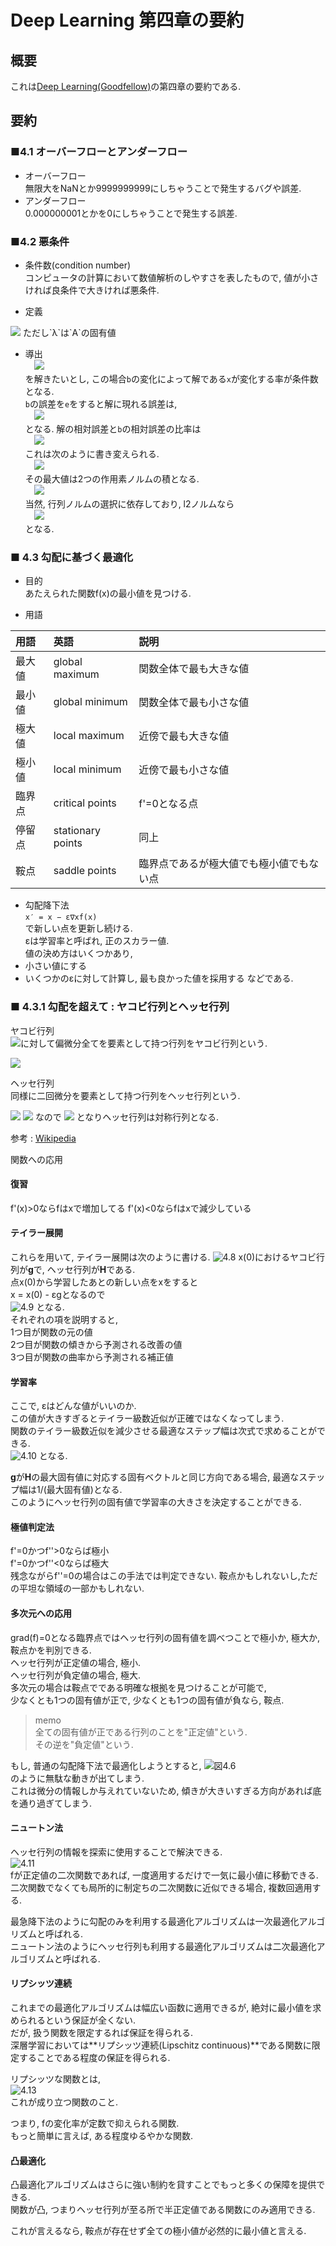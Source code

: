 # Deep Learning 第四章の要約
## 概要
 これは[Deep Learning(Goodfellow)](http://www.deeplearningbook.org/)の第四章の要約である.
 
## 要約
### ■4.1 オーバーフローとアンダーフロー
- オーバーフロー  
 無限大をNaNとか9999999999にしちゃうことで発生するバグや誤差.
- アンダーフロー  
 0.000000001とかを0にしちゃうことで発生する誤差.
 
 
### ■4.2 悪条件
- 条件数(condition number)  
  コンピュータの計算において数値解析のしやすさを表したもので, 値が小さければ良条件で大きければ悪条件.
  
- 定義  
<img src="https://latex.codecogs.com/gif.latex?\kappa(\mathbf{a})&space;=&space;max_i_j|\frac{\lambda_i}{\lambda_j}|">  
ただし`λ`は`A`の固有値  


- 導出  
　<img src="https://latex.codecogs.com/gif.latex?\boldsymbol{Ax=b}">  
を解きたいとし, この場合`b`の変化によって解である`x`が変化する率が条件数となる.  
`b`の誤差を`e`をすると解に現れる誤差は,  
　<img src="https://latex.codecogs.com/gif.latex?\boldsymbol{A^{-1}e}">  
となる. 解の相対誤差と`b`の相対誤差の比率は  
　<img src="https://wikimedia.org/api/rest_v1/media/math/render/svg/2ca16d17b71cd68866c440f1570b5d6a3ddcf7c7">  
これは次のように書き変えられる.  
　<img src="https://wikimedia.org/api/rest_v1/media/math/render/svg/bbc5a312d28f4164729fcadb782ade45cb713aed">  
その最大値は2つの作用素ノルムの積となる.  
　<img src="https://wikimedia.org/api/rest_v1/media/math/render/svg/da986df19c176694bafcb2ddafb2bbfc176d7543">  
当然, 行列ノルムの選択に依存しており, l2ノルムなら  
　<img src="https://latex.codecogs.com/gif.latex?\kappa(\mathbf{A})\huge&space;=&space;max_i_j|\frac{\lambda_i}{\lambda_j}|">  
となる.  

### ■ 4.3 勾配に基づく最適化
- 目的  
あたえられた関数f(x)の最小値を見つける.  

- 用語  

|用語|英語|説明|
|:--|:--|:--|
|最大値|global maximum|関数全体で最も大きな値|
|最小値|global minimum|関数全体で最も小さな値|
|極大値|local maximum|近傍で最も大きな値|
|極小値|local minimum|近傍で最も小さな値|
|臨界点|critical points|f'=0となる点|
|停留点|stationary points|同上|
|鞍点|saddle points|臨界点であるが極大値でも極小値でもない点|

- 勾配降下法  
`x′ = x − ε∇xf(x)`  
で新しい点を更新し続ける.  
εは学習率と呼ばれ, 正のスカラー値.  
値の決め方はいくつかあり,  
 - 小さい値にする
 - いくつかのεに対して計算し, 最も良かった値を採用する
などである.

### ■ 4.3.1 勾配を超えて : ヤコビ行列とヘッセ行列
ヤコビ行列  
 <img src="https://latex.codecogs.com/png.latex?\dpi{100}&space;\bold{f}&space;:&space;\mathbb{R}^m&space;\rightarrow&space;\mathbb{R}^n">に対して偏微分全てを要素として持つ行列をヤコビ行列という.
  
  <img src="https://wikimedia.org/api/rest_v1/media/math/render/svg/558b96dafe4ebf938854bf40b8329072f04b7264">  
  
ヘッセ行列  
 同様に二回微分を要素として持つ行列をヘッセ行列という.
 
 <img src="https://wikimedia.org/api/rest_v1/media/math/render/svg/46867b3c208d4bb9b3db3077053b3fd6317ff44d">
 <img src="https://latex.codecogs.com/png.latex?\dpi{100}&space;&space;\frac{\partial^2}{\partial&space;x_i&space;\partial&space;x_j}f(\bold&space;x)&space;=&space;\frac{\partial^2}{\partial&space;x_j&space;\partial&space;x_i}f(\bold&space;x)">
 なので
 <img src="https://latex.codecogs.com/png.latex?\dpi{100}&space;&space;H_{i,&space;j}&space;=&space;H_{j,&space;i}">
となりヘッセ行列は対称行列となる.

参考 : [Wikipedia](https://ja.wikipedia.org/wiki/%E6%9D%A1%E4%BB%B6%E6%95%B0)  

関数への応用
#### 復習
f'(x)>0ならfはxで増加してる
f'(x)<0ならfはxで減少している

#### テイラー展開
これらを用いて, テイラー展開は次のように書ける.
![4.8](./img/eq_4_08.png)
x(0)におけるヤコビ行列が**g**で, ヘッセ行列が**H**である.  
点x(0)から学習したあとの新しい点をxをすると  
x = x(0) - εgとなるので  
![4.9](./img/eq_4_09.png)
となる.  
それぞれの項を説明すると,  
1つ目が関数の元の値  
2つ目が関数の傾きから予測される改善の値  
3つ目が関数の曲率から予測される補正値  

#### 学習率
ここで, εはどんな値がいいのか.  
この値が大きすぎるとテイラー級数近似が正確ではなくなってしまう.  
関数のテイラー級数近似を減少させる最適なステップ幅は次式で求めることができる.  
![4.10](./img/eq_4_10.png)
となる.  


**g**が**H**の最大固有値に対応する固有ベクトルと同じ方向である場合, 最適なステップ幅は1/(最大固有値)となる.  
このようにヘッセ行列の固有値で学習率の大きさを決定することができる.  

#### 極値判定法
f'=0かつf''>0ならば極小  
f'=0かつf''<0ならば極大  
残念ながらf''=0の場合はこの手法では判定できない. 鞍点かもしれないし,ただの平坦な領域の一部かもしれない.  

#### 多次元への応用
grad(f)=0となる臨界点ではヘッセ行列の固有値を調べつことで極小か, 極大か, 鞍点かを判別できる.  
ヘッセ行列が正定値の場合, 極小.  
ヘッセ行列が負定値の場合, 極大.  
多次元の場合は鞍点でである明確な根拠を見つけることが可能で,  
少なくとも1つの固有値が正で, 少なくとも1つの固有値が負なら, 鞍点.  
>memo  
>全ての固有値が正である行列のことを"正定値"という.  
>その逆を"負定値"という.  

もし, 普通の勾配降下法で最適化しようとすると,
![図4.6](./img/fig_4_06.png)  
のように無駄な動きが出てしまう.  
これは微分の情報しか与えれていないため, 傾きが大きいすぎる方向があれば底を通り過ぎてしまう.  

#### ニュートン法
ヘッセ行列の情報を探索に使用することで解決できる.  
![4.11](./img/eq_4_11.png)  
fが正定値の二次関数であれば, 一度適用するだけで一気に最小値に移動できる.  
二次関数でなくても局所的に制定ちの二次関数に近似できる場合, 複数回適用する.  

最急降下法のように勾配のみを利用する最適化アルゴリズムは一次最適化アルゴリズムと呼ばれる.  
ニュートン法のようにヘッセ行列も利用する最適化アルゴリズムは二次最適化アルゴリズムと呼ばれる.  


#### リプシッツ連続
これまでの最適化アルゴリズムは幅広い函数に適用できるが, 絶対に最小値を求められるという保証が全くない.  
だが, 扱う関数を限定するれば保証を得られる.  
深層学習においては**リプシッツ連続(Lipschitz continuous)**である関数に限定することである程度の保証を得られる.  

リプシッツな関数とは,  
![4.13](./img/eq_4_13.png)  
これが成り立つ関数のこと.  

つまり, fの変化率が定数で抑えられる関数.  
もっと簡単に言えば, ある程度ゆるやかな関数.  

#### 凸最適化
凸最適化アルゴリズムはさらに強い制約を貸すことでもっと多くの保障を提供できる.  
関数が凸, つまりヘッセ行列が至る所で半正定値である関数にのみ適用できる.  

これが言えるなら, 鞍点が存在せず全ての極小値が必然的に最小値と言える.
